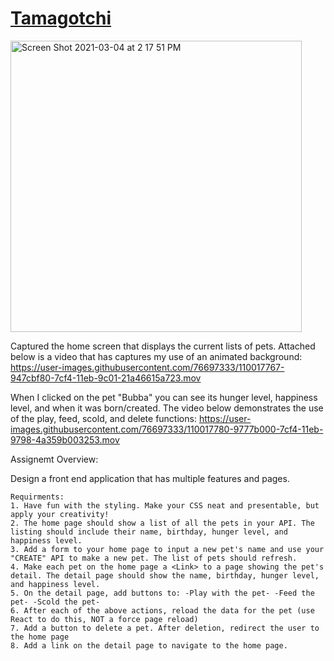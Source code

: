 # [Tamagotchi](https://tamagotchi-front-end-corey.netlify.app/)




<img width="466" alt="Screen Shot 2021-03-04 at 2 17 51 PM" src="https://user-images.githubusercontent.com/76697333/110036688-635bb980-7d0b-11eb-8cfa-7996587f30cc.png">


Captured the home screen that displays the current lists of pets. Attached below is a video that has captures my use of an animated background:
https://user-images.githubusercontent.com/76697333/110017767-947cbf80-7cf4-11eb-9c01-21a46615a723.mov

When I clicked on the pet "Bubba" you can see its hunger level, happiness level, and when it was born/created. The video below demonstrates the use of the play, feed, scold, and delete functions: https://user-images.githubusercontent.com/76697333/110017780-9777b000-7cf4-11eb-9798-4a359b003253.mov


Assignemt Overview: 

Design a front end application that has multiple features and pages.



	Requirments:
	1. Have fun with the styling. Make your CSS neat and presentable, but apply your creativity!
	2. The home page should show a list of all the pets in your API. The listing should include their name, birthday, hunger level, and happiness level.
	3. Add a form to your home page to input a new pet's name and use your "CREATE" API to make a new pet. The list of pets should refresh.
	4. Make each pet on the home page a <Link> to a page showing the pet's detail. The detail page should show the name, birthday, hunger level, and happiness level.
	5. On the detail page, add buttons to: -Play with the pet- -Feed the pet- -Scold the pet-
	6. After each of the above actions, reload the data for the pet (use React to do this, NOT a force page reload)
	7. Add a button to delete a pet. After deletion, redirect the user to the home page
	8. Add a link on the detail page to navigate to the home page.


